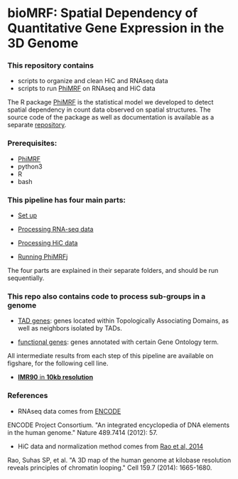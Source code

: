 # bioMRF: Spatial Dependency of Quantitative Gene Expression in the 3D Genome

### This repository contains 
- scripts to organize and clean HiC and RNAseq data
- scripts to run [PhiMRF](https://github.com/ashleyzhou972/PhiMRF) on RNAseq and HiC data

The R package [PhiMRF](https://github.com/ashleyzhou972/PhiMRF) is the statistical model we developed to detect spatial dependency in count data observed on spatial structures. The source code of the package as well as documentation is available as a separate [repository](https://github.com/ashleyzhou972/PhiMRF).

### Prerequisites: 

- [PhiMRF](https://github.com/ashleyzhou972/PhiMRF)
- python3
- R
- bash

### This pipeline has four main parts:

- [Set up](0setup/)

- [Processing RNA-seq data](1rnaseq_processing/)

- [Processing HiC data](2hic_processing/)

- [Running PhiMRF](3run_PhiMRF/)j

The four parts are explained in their separate folders, and should be run sequentially.


### This repo also contains code to process sub-groups in a genome

- [TAD genes](TADs): genes located within Topologically Associating Domains, as well as neighbors isolated by TADs. 

- [functional genes](functional): genes annotated with certain Gene Ontology term.


All intermediate results from each step of this pipeline are available on figshare, for the following cell line.

- [**IMR90** in **10kb resolution**](https://doi.org/10.6084/m9.figshare.11357321.v1)


### References

- RNAseq data comes from [ENCODE](https://www.encodeproject.org)

ENCODE Project Consortium. "An integrated encyclopedia of DNA elements in the human genome." Nature 489.7414 (2012): 57.

- HiC data and normalization method comes from [Rao et al, 2014](https://www.ncbi.nlm.nih.gov/pubmed/25497547)

Rao, Suhas SP, et al. "A 3D map of the human genome at kilobase resolution reveals principles of chromatin looping." Cell 159.7 (2014): 1665-1680.
